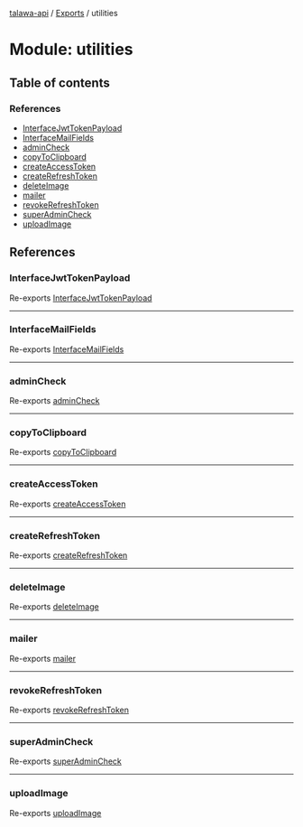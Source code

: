 [talawa-api](../README.md) / [Exports](../modules.md) / utilities

# Module: utilities

## Table of contents

### References

- [InterfaceJwtTokenPayload](utilities.md#interfacejwttokenpayload)
- [InterfaceMailFields](utilities.md#interfacemailfields)
- [adminCheck](utilities.md#admincheck)
- [copyToClipboard](utilities.md#copytoclipboard)
- [createAccessToken](utilities.md#createaccesstoken)
- [createRefreshToken](utilities.md#createrefreshtoken)
- [deleteImage](utilities.md#deleteimage)
- [mailer](utilities.md#mailer)
- [revokeRefreshToken](utilities.md#revokerefreshtoken)
- [superAdminCheck](utilities.md#superadmincheck)
- [uploadImage](utilities.md#uploadimage)

## References

### InterfaceJwtTokenPayload

Re-exports [InterfaceJwtTokenPayload](../interfaces/utilities_auth.InterfaceJwtTokenPayload.md)

---

### InterfaceMailFields

Re-exports [InterfaceMailFields](../interfaces/utilities_mailer.InterfaceMailFields.md)

---

### adminCheck

Re-exports [adminCheck](utilities_adminCheck.md#admincheck)

---

### copyToClipboard

Re-exports [copyToClipboard](utilities_copyToClipboard.md#copytoclipboard)

---

### createAccessToken

Re-exports [createAccessToken](utilities_auth.md#createaccesstoken)

---

### createRefreshToken

Re-exports [createRefreshToken](utilities_auth.md#createrefreshtoken)

---

### deleteImage

Re-exports [deleteImage](utilities_deleteImage.md#deleteimage)

---

### mailer

Re-exports [mailer](utilities_mailer.md#mailer)

---

### revokeRefreshToken

Re-exports [revokeRefreshToken](utilities_auth.md#revokerefreshtoken)

---

### superAdminCheck

Re-exports [superAdminCheck](utilities_superAdminCheck.md#superadmincheck)

---

### uploadImage

Re-exports [uploadImage](utilities_uploadImage.md#uploadimage)
